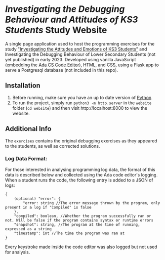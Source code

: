 # *Investigating the Debugging Behaviour and Attitudes of KS3 Students* Study Website

A single page application used to host the programming exercises for the study ["Investigating the Attitudes and Emotions of KS3 Students"](https://dl.acm.org/doi/10.1145/3610969.3611120) and Investigating the Debugging Behaviour of Lower Secondary Students (not yet published) in early 2023. Developed using vanilla JavaScript (embedding the [Ada CS Code Editor](https://github.com/isaacphysics/isaac-code-editor)), HTML, and CSS, using a Flask app to serve a Postgresql database (not included in this repo).

## Installation

1. Before running, make sure you have an up to date version of [Python](https://www.python.org/downloads/).
2. To run the project, simply run `python3 -m http.server` in the `website` folder (`cd website`) and then visit http://localhost:8000 to view the website.

## Additional Info

The `exercises` contains the original debugging exercises as they appeared to the students, as well as corrected solutions.

### Log Data Format:
For those interested in analysing programming log data, the format of this data is described below and collected using the Ada code editor's logging. When a student runs the code, the following entry is added to a JSON of logs:

```
{
    (optional) "error": {
        "error: string //The error message thrown by the program, only present in a log if "compiled" is false
    },
    "compiled": boolean, //Whether the program successfully ran or not. Will be false if the program contains syntax or runtime errors
    "snapshot": string, //The program at the time of running, expressed as a string
    "timestamp": int //The time the program was ran at
}
```

Every keystroke made inside the code editor was also logged but not used for analysis.